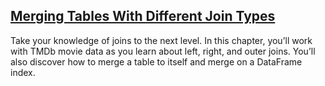 ## [Merging Tables With Different Join Types](https://campus.datacamp.com/courses/joining-data-with-pandas/merging-tables-with-different-join-types?ex=2)

Take your knowledge of joins to the next level. In this chapter, you’ll work with TMDb movie data as you learn about left, right, and outer joins. You’ll also discover how to merge a table to itself and merge on a DataFrame index.

<br>